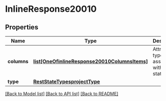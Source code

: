 # InlineResponse20010

## Properties
Name | Type | Description | Notes
------------ | ------------- | ------------- | -------------
**columns** | [**list[OneOfinlineResponse20010ColumnsItems]**](Object.md) | Attribute types associated with this state type. | [optional] 
**type** | [**RestStateTypesprojectType**](RestStateTypesprojectType.md) |  | [optional] 

[[Back to Model list]](../README.md#documentation-for-models) [[Back to API list]](../README.md#documentation-for-api-endpoints) [[Back to README]](../README.md)

